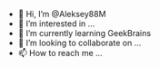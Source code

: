- 👋 Hi, I’m @Aleksey88M
- 👀 I’m interested in ...
- 🌱 I’m currently learning GeekBrains
- 💞️ I’m looking to collaborate on ...
- 📫 How to reach me ...

<!---
Aleksey88M/Aleksey88M is a ✨ special ✨ repository because its `README.md` (this file) appears on your GitHub profile.
You can click the Preview link to take a look at your changes.
--->
